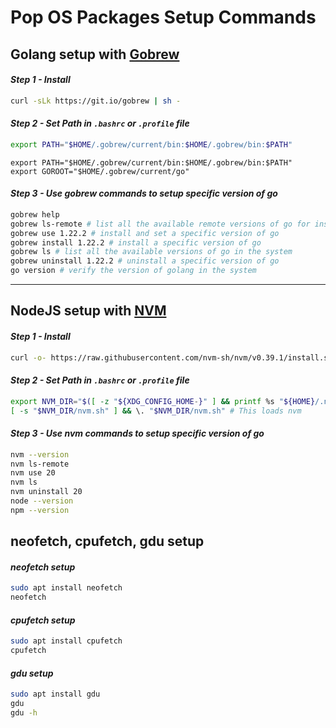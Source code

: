 # Pop OS Packages Setup Commands

## Golang setup with [Gobrew](https://github.com/kevincobain2000/gobrew)

#### *Step 1 - Install*
```bash
curl -sLk https://git.io/gobrew | sh -
```

#### *Step 2 - Set Path in `.bashrc` or `.profile` file*
```bash
export PATH="$HOME/.gobrew/current/bin:$HOME/.gobrew/bin:$PATH"
```

```
export PATH="$HOME/.gobrew/current/bin:$HOME/.gobrew/bin:$PATH"
export GOROOT="$HOME/.gobrew/current/go"
```

#### *Step 3 - Use gobrew commands to setup specific version of go*
```bash
gobrew help
gobrew ls-remote # list all the available remote versions of go for installation
gobrew use 1.22.2 # install and set a specific version of go
gobrew install 1.22.2 # install a specific version of go
gobrew ls # list all the available versions of go in the system
gobrew uninstall 1.22.2 # uninstall a specific version of go
go version # verify the version of golang in the system
```

<hr>

## NodeJS setup with [NVM](https://github.com/nvm-sh/nvm#install--update-script)

#### *Step 1 - Install*
```bash
curl -o- https://raw.githubusercontent.com/nvm-sh/nvm/v0.39.1/install.sh | bash
```

#### *Step 2 - Set Path in `.bashrc` or `.profile` file*
```bash
export NVM_DIR="$([ -z "${XDG_CONFIG_HOME-}" ] && printf %s "${HOME}/.nvm" || printf %s "${XDG_CONFIG_HOME}/nvm")"
[ -s "$NVM_DIR/nvm.sh" ] && \. "$NVM_DIR/nvm.sh" # This loads nvm
```

#### *Step 3 - Use nvm commands to setup specific version of go*
```bash
nvm --version
nvm ls-remote
nvm use 20
nvm ls
nvm uninstall 20
node --version
npm --version
```

## neofetch, cpufetch, gdu setup

#### *neofetch setup*
```bash
sudo apt install neofetch
neofetch
```

#### *cpufetch setup*
```bash
sudo apt install cpufetch
cpufetch
```

#### *gdu setup*
```bash
sudo apt install gdu
gdu
gdu -h
```
